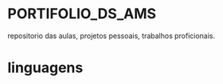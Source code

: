 # PORTIFOLIO_DS_AMS
repositorio das aulas, projetos pessoais, trabalhos proficionais.

# linguagens 

<img href="java" url="https://www.softsell.com.br/wp-content/uploads/2018/04/java_logo_640.jpg" widht="200">

